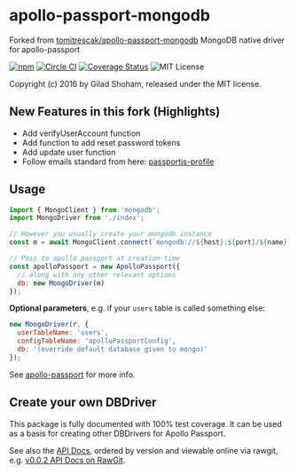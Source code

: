 # apollo-passport-mongodb

Forked from [tomitrescak/apollo-passport-mongodb](https://github.com/tomitrescak/apollo-passport-mongodb)
MongoDB native driver for apollo-passport


[![npm](https://img.shields.io/npm/v/apollo-passport-mongodb.svg?maxAge=2592000)](https://www.npmjs.com/package/apollo-passport-mongodb) [![Circle CI](https://circleci.com/gh/tomitrescak/apollo-passport-mongodb.svg?style=shield)](https://circleci.com/gh/tomitrescak/apollo-passport-mongodb) [![Coverage Status](https://coveralls.io/repos/github/tomitrescak/apollo-passport-mongodb/badge.svg?branch=master)](https://coveralls.io/github/tomitrescak/apollo-passport-mongodb?branch=master) ![MIT License](https://img.shields.io/badge/license-MIT-blue.svg)

Copyright (c) 2016 by Gilad Shoham, released under the MIT license.

## New Features in this fork (Highlights)
* Add verifyUserAccount function
* Add function to add reset password tokens
* Add update user function
* Follow emails standard from here: [passportjs-profile](http://passportjs.org/docs/profile)

## Usage

```js
import { MongoClient } from 'mongodb';
import MongoDriver from './index';

// However you usually create your mongodb instance
const m = await MongoClient.connect(`mongodb://${host}:${port}/${name}`);

// Pass to apollo passport at creation time
const apolloPassport = new ApolloPassport({
  // along with any other relevant options
  db: new MongoDriver(m)
});
```

**Optional parameters**, e.g. if your `users` table is called something else:

```js
new MongoDriver(r, {
  userTableName: 'users',
  configTableName: 'apolloPassportConfig',
  db: '(override default database given to mongo)'
});
```

See [apollo-passport](https://github.com/apollo-passport/apollo-passport) for more info.

## Create your own DBDriver

This package is fully documented with 100% test coverage.  It can be used as a basis for creating other DBDrivers for Apollo Passport.

See also the [API Docs](docs/api/apollo-passport-rethinkdbdash), ordered by version and viewable online via rawgit, e.g. [v0.0.2 API Docs on RawGit](https://cdn.rawgit.com/apollo-passport/rethinkdbdash/master/docs/api/apollo-passport-rethinkdbdash/0.0.2/RethinkDBDashDriver.html).
